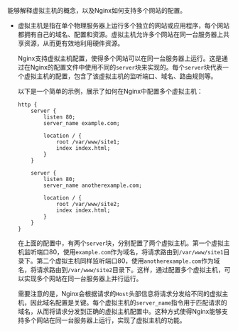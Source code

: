 能够解释虚拟主机的概念，以及Nginx如何支持多个网站的配置。

- 虚拟主机是指在单个物理服务器上运行多个独立的网站或应用程序，每个网站都拥有自己的域名、配置和资源。虚拟主机允许多个网站在同一台服务器上共享资源，从而更有效地利用硬件资源。

  Nginx支持虚拟主机配置，使得多个网站可以在同一台服务器上运行。这是通过在Nginx的配置文件中使用不同的`server`块来实现的。每个`server`块代表一个虚拟主机的配置，包含了该虚拟主机的监听端口、域名、路由规则等。

  以下是一个简单的示例，展示了如何在Nginx中配置多个虚拟主机：

  ```nginx
  http {
      server {
          listen 80;
          server_name example.com;
          
          location / {
              root /var/www/site1;
              index index.html;
          }
      }
      
      server {
          listen 80;
          server_name anotherexample.com;
          
          location / {
              root /var/www/site2;
              index index.html;
          }
      }
  }
  ```

  在上面的配置中，有两个`server`块，分别配置了两个虚拟主机。第一个虚拟主机监听端口80，使用`example.com`作为域名，将请求路由到`/var/www/site1`目录下。第二个虚拟主机同样监听端口80，使用`anotherexample.com`作为域名，将请求路由到`/var/www/site2`目录下。这样，通过配置多个虚拟主机，可以实现多个网站在同一台服务器上并行运行。

  需要注意的是，Nginx会根据请求的`Host`头部信息将请求分发给不同的虚拟主机，因此域名配置是关键。每个虚拟主机的`server_name`指令用于匹配请求的域名，从而将请求分发到正确的虚拟主机配置中。这种方式使得Nginx能够支持多个网站在同一台服务器上运行，实现了虚拟主机的功能。

